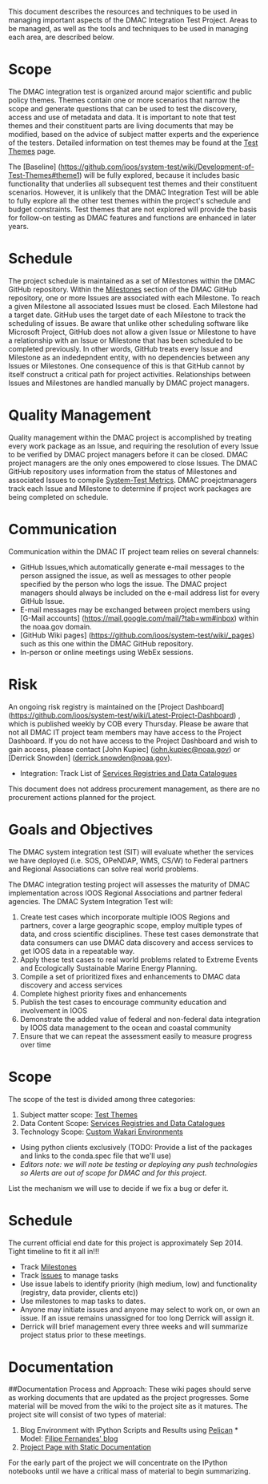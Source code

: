This document describes the resources and techniques to be used in managing important aspects of the DMAC Integration Test Project.  Areas to be managed, as well as the tools and techniques to be used in managing each area, are described below.

# Scope
The DMAC integration test is organized around major scientific and public policy themes.  Themes contain one or more scenarios that narrow the scope and generate questions that can be used to test the discovery, access and use of metadata and data.  It is important to note that test themes and their constituent parts are living documents that may be modified, based on the advice of subject matter experts and the experience of the testers.  Detailed information on test themes may be found at the [Test Themes](https://github.com/ioos/system-test/wiki/Development-of-Test-Themes) page.

The [Baseline] (https://github.com/ioos/system-test/wiki/Development-of-Test-Themes#theme1) will be fully explored, because it includes basic functionality that underlies all subsequent test themes and their constituent scenarios.  However, it is unlikely that the DMAC Integration Test will be able to fully explore all the other test themes within the project's schedule and budget constraints. Test themes that are not explored will provide the basis for follow-on testing as DMAC features and functions are enhanced in later years.

# Schedule
The project schedule is maintained as a set of Milestones within the DMAC GitHub repository.  Within the [Milestones](https://github.com/ioos/system-test/issues/milestones) section of the DMAC GitHub repository, one or more Issues are associated with each Milestone. To reach a given Milestone all associated Issues must be closed.  Each Milestone had a target date.  GitHub uses the target date of each Milestone to track the scheduling of issues. Be aware that unlike other scheduling software like Microsoft Project,  GitHub does not allow a given Issue or Milestone to have a relationship with an Issue or Milestone that has been scheduled to be completed previously.  In other words, GitHub treats every Issue and Milestone as an indedepndent entity, with no dependencies between any Issues or Milestones. One consequence of this is that GitHub cannot by itself construct a critical path for project activities.  Relationships between Issues and Milestones are handled manually by DMAC project managers.

# Quality Management 
Quality management within the DMAC project is accomplished by treating every work package as an Issue, and requiring the resolution of every Issue to be verified by DMAC project managers before it can be closed.  DMAC project managers are the only ones empowered to close Issues.  The DMAC GitHub repository uses information from the status of Milestones and associated Issues to compile [System-Test Metrics](https://github.com/ioos/system-test/graphs).  DMAC proejctmanagers track each Issue and Milestone to determine if project work packages are being completed on schedule.
 
# Communication
Communication within the DMAC IT project team relies on several channels:
* GitHub Issues,which automatically generate e-mail messages to the person assigned the issue, as well as messages to other people specified by the person who logs the issue.  The DMAC project managers should always be included on the e-mail address list for every GitHub Issue.
* E-mail messages may be exchanged between project members using [G-Mail accounts] (https://mail.google.com/mail/?tab=wm#inbox)  within the noaa.gov domain.
* [GitHub Wiki pages] (https://github.com/ioos/system-test/wiki/_pages) such as this one within the DMAC GitHub repository.
* In-person or online meetings using WebEx sessions.

# Risk  
An ongoing risk registry is maintained on the [Project Dashboard] (https://github.com/ioos/system-test/wiki/Latest-Project-Dashboard) , which is published weekly by COB every Thursday.  Please be aware that not all DMAC IT project team members may have access to the Project Dashboard.  If you do not have access to the Project Dashboard and wish to gain access, please contact [John Kupiec] (john.kupiec@noaa.gov) or [Derrick Snowden] (derrick.snowden@noaa.gov).
* Integration: Track List of [Services Registries and Data Catalogues](https://github.com/ioos/system-test/wiki/Service-Registries-and-Data-Catalogs)

This document does not address procurement management, as there are no procurement actions planned for the project.


# Goals and Objectives

The DMAC system integration test  (SIT) will evaluate whether the services we have deployed (i.e. SOS, OPeNDAP, WMS, CS/W) to Federal partners and Regional Associations can solve real world problems. 

The DMAC integration testing project will assesses the maturity of DMAC implementation across IOOS Regional Associations and partner federal agencies. The DMAC System Integration Test will:

1. Create test cases which incorporate multiple IOOS Regions and partners, cover a large geographic scope, employ multiple types of data, and cross scientific disciplines. These test cases demonstrate that data consumers can use DMAC data discovery and access services to get IOOS data in a repeatable way.
2. Apply these test cases to real world problems related to Extreme Events and Ecologically Sustainable Marine Energy Planning.
3. Compile a set of prioritized fixes and enhancements to DMAC data discovery and access services
4. Complete highest priority fixes and enhancements
5. Publish the test cases to encourage community education and involvement in IOOS
6. Demonstrate the added value of federal and non-federal data integration by IOOS data management to the ocean and coastal community
7. Ensure that we can repeat the assessment easily to measure progress over time



# Scope

The scope of the test is divided among three categories:
  1.  Subject matter scope: [Test Themes](https://github.com/ioos/system-test/wiki/Development-of-Test-Themes)
  2.  Data Content Scope: [Services Registries and Data Catalogues](https://github.com/ioos/system-test/wiki/Service-Registries-and-Data-Catalogs) 
  3.  Technology Scope: [Custom Wakari Environments](https://github.com/ioos/system-test/tree/master/wakari)

* Using python clients exclusively (TODO: Provide a list of the packages and links to the conda.spec file that we'll use)
* *_Editors note: we will note be testing or deploying any push technologies so Alerts are out of scope for DMAC and for this project._*

List the mechanism we will use to decide if we fix a bug or defer it.

# Schedule
The current official end date for this project is approximately Sep 2014.  Tight timeline to fit it all in!!!

 * Track [Milestones](https://github.com/ioos/system-test/issues/milestones)
 * Track [Issues](../issues) to manage tasks
 * Use issue labels to identify priority (high medium, low) and functionality (registry, data provider, clients etc))
 * Use milestones to map tasks to dates.
 * Anyone may initiate issues and anyone may select to work on, or own an issue.  If an issue remains unassigned for too long Derrick will assign it.  
 * Derrick will brief management every three weeks and will summarize project status prior to these meetings.



# Documentation

##Documentation Process and Approach:
These wiki pages should serve as working documents that are updated as the project progresses.  Some material will be moved from the wiki to the project site as it matures.  The project site will consist of two types of material:  
  1.  Blog Environment with IPython Scripts and Results using [Pelican](http://docs.getpelican.com/en/3.3.0/)
    * Model: [Filipe Fernandes' blog](http://ocefpaf.github.io/python4oceanographers/blog/2013/12/23/blog/)      
  2.  [Project Page with Static Documentation](https://github.com/ioos/system-test/wiki)  

For the early part of the project we will concentrate on the IPython notebooks until we have a critical mass of material to begin summarizing.  